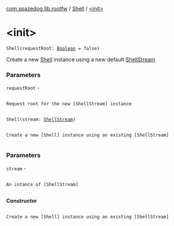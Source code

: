 [com.spazedog.lib.rootfw](../index.md) / [Shell](index.md) / [&lt;init&gt;](.)

# &lt;init&gt;

`Shell(requestRoot: `[`Boolean`](https://kotlinlang.org/api/latest/jvm/stdlib/kotlin/-boolean/index.html)` = false)`

Create a new [Shell](index.md) instance using a new default [ShellStream](../-shell-stream/index.md)

### Parameters

`requestRoot` -

```

```
    Request root for the new [ShellStream] instance
```

```

`Shell(stream: `[`ShellStream`](../-shell-stream/index.md)`)`

```

```
    Create a new [Shell] instance using an existing [ShellStream]
```

```

### Parameters

`stream` -

```

```
    An intance of [ShellStream]
```

```

**Constructor**

```

```
    Create a new [Shell] instance using an existing [ShellStream]
```

```

